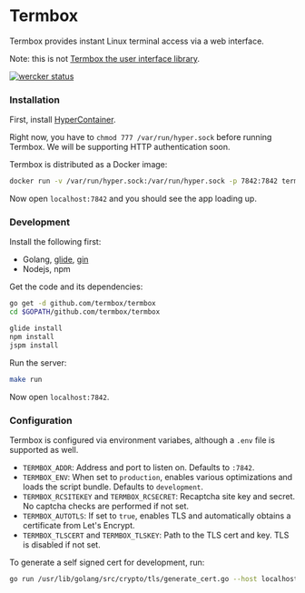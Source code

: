 # Termbox

Termbox provides instant Linux terminal access via a web interface.

Note: this is not [Termbox the user interface library](https://github.com/nsf/termbox).

[![wercker status](https://app.wercker.com/status/1933a6fcec97deb2a05d0e9e45c3fd79/s/master "wercker status")](https://app.wercker.com/project/byKey/1933a6fcec97deb2a05d0e9e45c3fd79)

### Installation

First, install [HyperContainer](https://hypercontainer.io/).

Right now, you have to `chmod 777 /var/run/hyper.sock` before running Termbox. We
will be supporting HTTP authentication soon.

Termbox is distributed as a Docker image:

```sh
docker run -v /var/run/hyper.sock:/var/run/hyper.sock -p 7842:7842 termbox/termbox
```

Now open `localhost:7842` and you should see the app loading up.

### Development

Install  the following first:

* Golang, [glide](https://glide.sh/), [gin](github.com/codegangsta/gin)
* Nodejs, npm

Get the code and its dependencies:

```sh
go get -d github.com/termbox/termbox
cd $GOPATH/github.com/termbox/termbox

glide install
npm install
jspm install
```

Run the server:

```sh
make run
```

Now open `localhost:7842`.

### Configuration

Termbox is configured via environment variabes, although a `.env` file is
supported as well.

* `TERMBOX_ADDR`: Address and port to listen on. Defaults to `:7842`.
* `TERMBOX_ENV`: When set to `production`, enables various optimizations and loads the script bundle. Defaults to `development`.
* `TERMBOX_RCSITEKEY` and `TERMBOX_RCSECRET`: Recaptcha site key and secret. No captcha checks are performed if not set.
* `TERMBOX_AUTOTLS`: If set to `true`, enables TLS and automatically obtains a certificate from Let's Encrypt.
* `TERMBOX_TLSCERT` and `TERMBOX_TLSKEY`: Path to the TLS cert and key. TLS is disabled if not set.

To generate a self signed cert for development, run:

```sh
go run /usr/lib/golang/src/crypto/tls/generate_cert.go --host localhost
```
